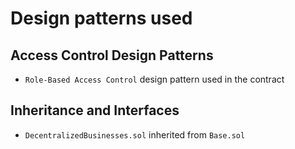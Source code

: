 # Design patterns used

## Access Control Design Patterns

- `Role-Based Access Control` design pattern used in the contract


## Inheritance and Interfaces

- `DecentralizedBusinesses.sol` inherited from `Base.sol` 
